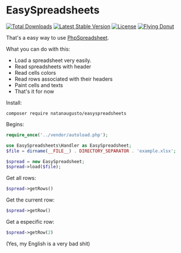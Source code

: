 # EasySpreadsheets

<a href="https://packagist.org/packages/natanaugusto/easyspreadsheets"><img src="https://poser.pugx.org/natanaugusto/easyspreadsheets/d/total.svg" alt="Total Downloads"></a>
<a href="https://packagist.org/packages/natanaugusto/easyspreadsheets"><img src="https://poser.pugx.org/natanaugusto/easyspreadsheets/v/stable.svg" alt="Latest Stable Version"></a>
<a href="https://packagist.org/packages/natanaugusto/easyspreadsheets"><img src="https://poser.pugx.org/natanaugusto/easyspreadsheets/license.svg" alt="License"></a>
<a href="https://www.flyingdonut.io/app/project/project-id=5b57c6e7e4b015ad58e36c12"><img src="https://www.flyingdonut.io/api/projects/5b57c6e7e4b015ad58e36c12/iterations/current/status.svg" alt="Flying Donut"></a>

That's a easy way to use [PhpSpreadsheet](https://phpspreadsheet.readthedocs.io).

What you can do with this:
 - Load a spreadsheet very easily.
 - Read spreadsheets with header
 - Read cells colors
 - Read rows associated with their headers
 - Paint cells and texts
 - That's it for now

Install:
```shell
composer require natanaugusto/easyspreadsheets
```
Begins:
```php
require_once('../vendor/autoload.php');

use EasySpreadsheets\Handler as EasySpreadsheet;
$file = dirname(__FILE__) . DIRECTORY_SEPARATOR . 'example.xlsx';

$spread = new EasySpreadsheet;
$spread->load($file);
```

Get all rows:
```php
$spread->getRows()
```

Get the current row:
```php
$spread->getRow()
```

Get a especific row:
```php
$spread->getRow(2)
```
(Yes, my English is a very bad shit)
